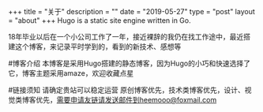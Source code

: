 +++
title = "关于"
description = ""
date = "2019-05-27"
type = "post"
layout = "about"
+++
Hugo is a static site engine written in Go.

18年毕业以后在一个小公司工作了一年，接近裸辞的我仍在找工作途中，最近搭建这个博客，来记录平时学到的，看到的新技术、感想等

#博客介绍
本博客是采用Hugo搭建的静态博客，因为Hugo的小巧和快速选择了它，博客主题采用amaze，欢迎收藏点星

#链接须知
请确定贵站可以稳定运营 原创博客优先，技术类博客优先，设计、视觉类博客优先，需要申请友链请发送邮件到heemooo@foxmail.com